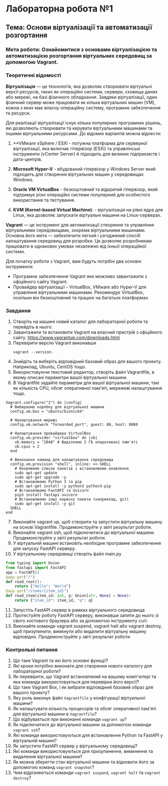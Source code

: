 # Лабораторна робота №1

## Тема: Основи віртуалізації та автоматизації розгортання

### Мета роботи: Ознайомитися з основами віртуалізацією та автоматизацією розгортання віртуальних середовищ за допомогою Vagrant.

### Теоретичні відомості

**Віртуалізація** — це технологія, яка дозволяє створювати віртуальні версії ресурсів, таких як операційні системи, сервери, сховища даних або мережі, на базі фізичного обладнання. Завдяки віртуалізації, один фізичний сервер може працювати як кілька віртуальних машин (VM), кожна з яких має власну операційну систему, програмне забезпечення та ресурси.

Для реалізації віртуалізації існує кілька популярних програмних рішень, які дозволяють створювати та керувати віртуальними машинами та іншими віртуальними ресурсами. 
До відомих варіантів можна віднести:

1. **VMware vSphere / ESXi - потужна платформа для серверної віртуалізації, яка включає гіпервізор (ESXi) та управлінські інструменти (vCenter Server) й підходить для великих підприємств і дата-центрів.

2. **Microsoft Hyper-V** - вбудований гіпервізор у Windows Server який підходить для створення віртуальних машин у середовищах Windows.

3. **Oracle VM VirtualBox** - безкоштовний та відкритий гіпервізор, який підтримує різні операційні системи популярний для особистого використання та тестування.

4. **KVM (Kernel-based Virtual Machine)**: - віртуалізація на рівні ядра для Linux, яка дозволяє запускати віртуальні машини на Linux-серверах.


**Vagrant** — це інструмент для автоматизації створення та управління віртуальними середовищами, зокрема віртуальними машинами. Основна його мета — забезпечити легкий і узгоджений спосіб налаштування середовищ для розробки. Це дозволяє розробникам працювати в однакових умовах незалежно від їхньої операційної системи.

Для початку роботи з Vagrant, вам будуть потрібні два основні інструменти:
- Програмне забезпечення Vagrant яке можливо завантажити з офіційного сайту Vagrant.
- Провайдер віртуалізації - VirtualBox, VMware або  Hyper-V для управління віртуальними машинами. Рекомендує VirtualBox, оскільки він безкоштовний та працює на багатьох платформах. 

### Завдання

1. Створіть на машині новий каталог для лабораторної роботи та перейдіть в нього.
2. Завантажити та встановити Vagrant на власний пристрій з офіційного сайту. https://www.vagrantup.com/downloads.html
3. Перевірити версію Vagrant виконавши 
   ```shell
   vagrant --version.
   ```
4. Знайдіть та виберіть відповідний базовий образ для вашого проекту. Наприклад, Ubuntu, CentOS тощо.
5. Використовуючи текстовий редактор, створіть файл Vagrantfile, в якому описані параметри вашої віртуальної машини.
6. В Vagrantfile задайте параметри для вашої віртуальної машини, такі як кількість CPU, обсяг оперативної пам'яті, мережеві налаштування тощо.
```shell
Vagrant.configure("2") do |config|
  # Вибираємо коробку для віртуальної машини
  config.vm.box = "ubuntu/bionic64"

  # Налаштування мережі
  config.vm.network "forwarded_port", guest: 80, host: 8080

  # Налаштування провайдера VirtualBox
  config.vm.provider "virtualbox" do |vb|
    vb.memory = "2048" # Виділяємо 2 ГБ оперативної пам'яті
    vb.cpus = 2
  end

  # Виконання команд для налаштування середовища
  config.vm.provision "shell", inline: <<-SHELL
    # Оновлюємо список пакетів і встановлюємо оновлення
    sudo apt-get update
    sudo apt-get upgrade -y
    # Встановлюємо Python 3 та pip
    sudo apt-get install -y python3 python3-pip
    # Встановлюємо FastAPI та Uvicorn
    pip3 install fastapi uvicorn
    # Встановлюємо інші корисні пакети (наприклад, git)
    sudo apt-get install -y git
  SHELL
end
```
7. Виконайте vagrant up, щоб створити та запустити віртуальну машину на основі Vagrantfile. Продемонструйте у звіті результат роботи.
8. Виконайте vagrant ssh, щоб підключитися до віртуальної машини. Продемонструйте у звіті результат роботи.
9. У віртуальній машині встановіть необхідне програмне забезпечення для запуску FastAPI серверу.
10. У віртуальному середовищі створіть файл main.pу
```python
from typing import Union
from fastapi import FastAPI
app = FastAPI()
@app.get("/")
def read_root():
    return {"Hello": "World"}
@app.get("/items/{item_id}")
def read_item(item_id: int, q: Union[str, None] = None):
    return {"item_id": item_id, "q": q}
```
11. Запустіть FastAPI сервер в рамках віртуального середовища
12. Протестуйте роботу FastAPI серверу, виконавши запити до нього зі свого хостового браузера або за допомогою інструменту curl.
13. Виконайте команди vagrant suspend, vagrant halt або vagrant destroy, щоб призупинити, вимкнути або видалити віртуальну машину відповідно. Продемонструйте у звіті результат роботи

### Контрольні питання

1. Що таке Vagrant та які його основні функції?
2. Які кроки потрібно виконати для створення нового каталогу для лабораторної роботи?
3. Як перевірити, що Vagrant встановлений на вашому комп'ютері та яка команда використовується для перевірки його версії?
4. Що таке Vagrant Box, і як вибрати відповідний базовий образ для вашого проекту?
5. Яку роль виконує файл `Vagrantfile` у конфігурації віртуальної машини?
6. Як налаштувати кількість процесорів та обсяг оперативної пам'яті для віртуальної машини в `Vagrantfile`?
7. Що відбувається при виконанні команди `vagrant up`?
8. Як підключитися до віртуальної машини за допомогою команди `vagrant ssh`?
9. Які команди використовуються для встановлення Python та FastAPI у віртуальній машині?
10. Як запустити FastAPI сервер у віртуальному середовищі?
11. Які команди використовуються для призупинення, вимкнення та видалення віртуальної машини?
12. Як можна зберегти стан віртуальної машини та відновити його за допомогою команд `vagrant snapshot`?
13. Чим відрізняються команди `vagrant suspend`, `vagrant halt` та `vagrant destroy`?
